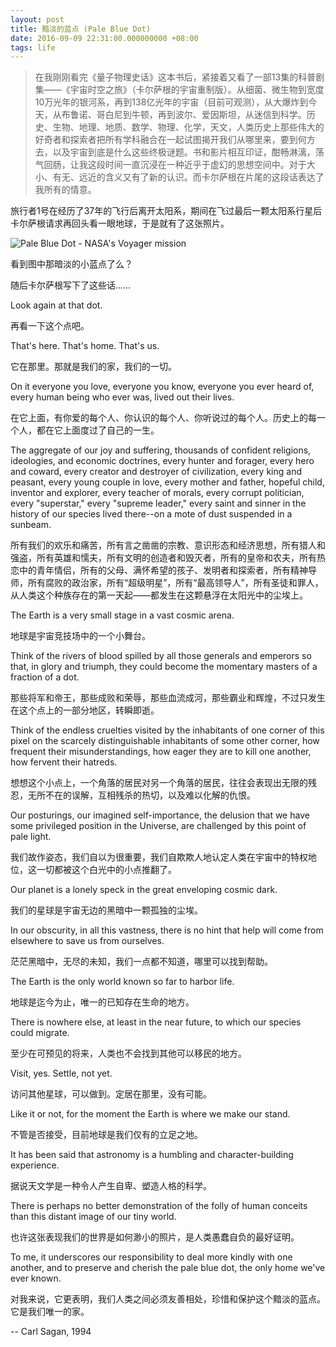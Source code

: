 ```yaml
---
layout: post
title: 黯淡的蓝点 (Pale Blue Dot)
date: 2016-09-09 22:31:00.000000000 +08:00
tags: life
---
```


>    在我刚刚看完《量子物理史话》这本书后，紧接着又看了一部13集的科普剧集——《宇宙时空之旅》（卡尔萨根的宇宙重制版）。从细菌、微生物到宽度10万光年的银河系，再到138亿光年的宇宙（目前可观测），从大爆炸到今天，从布鲁诺、哥白尼到牛顿，再到波尔、爱因斯坦，从迷信到科学。历史、生物、地理、地质、数学、物理、化学，天文，人类历史上那些伟大的好奇者和探索者把所有学科融合在一起试图揭开我们从哪里来，要到何方去，以及宇宙到底是什么这些终极谜题。书和影片相互印证，酣畅淋漓，荡气回肠，让我这段时间一直沉浸在一种近乎于虚幻的思想空间中。对于大小、有无、远近的含义又有了新的认识。而卡尔萨根在片尾的这段话表达了我所有的情意。

旅行者1号在经历了37年的飞行后离开太阳系，期间在飞过最后一颗太阳系行星后卡尔萨根请求再回头看一眼地球，于是就有了这张照片。

![Pale Blue Dot - NASA's Voyager mission](http://www.nasa.gov/sites/default/files/styles/side_image/public/thumbnails/image/pia00452.jpg)


看到图中那暗淡的小蓝点了么？

随后卡尔萨根写下了这些话……


Look again at that dot.

再看一下这个点吧。

That's here. That's home. That's us.

它在那里。那就是我们的家，我们的一切。

On it everyone you love, everyone you know, everyone you ever heard of, every human being who ever was, lived out their lives.

在它上面，有你爱的每个人、你认识的每个人、你听说过的每个人。历史上的每一个人，都在它上面度过了自己的一生。

The aggregate of our joy and suffering, thousands of confident religions, ideologies, and economic doctrines, every hunter and forager, every hero and coward, every creator and destroyer of civilization, every king and peasant, every young couple in love, every mother and father, hopeful child, inventor and explorer, every teacher of morals, every corrupt politician, every "superstar," every "supreme leader," every saint and sinner in the history of our species lived there--on a mote of dust suspended in a sunbeam.

所有我们的欢乐和痛苦，所有言之凿凿的宗教、意识形态和经济思想，所有猎人和强盗，所有英雄和懦夫，所有文明的创造者和毁灭者，所有的皇帝和农夫，所有热恋中的青年情侣，所有的父母、满怀希望的孩子、发明者和探索者，所有精神导师，所有腐败的政治家，所有“超级明星”，所有“最高领导人”，所有圣徒和罪人，从人类这个种族存在的第一天起——都发生在这颗悬浮在太阳光中的尘埃上。

The Earth is a very small stage in a vast cosmic arena.

地球是宇宙竞技场中的一个小舞台。

Think of the rivers of blood spilled by all those generals and emperors so that, in glory and triumph, they could become the momentary masters of a fraction of a dot.

那些将军和帝王，那些成败和荣辱，那些血流成河，那些霸业和辉煌，不过只发生在这个点上的一部分地区，转瞬即逝。

Think of the endless cruelties visited by the inhabitants of one corner of this pixel on the scarcely distinguishable inhabitants of some other corner, how frequent their misunderstandings, how eager they are to kill one another, how fervent their hatreds.

想想这个小点上，一个角落的居民对另一个角落的居民，往往会表现出无限的残忍，无所不在的误解，互相残杀的热切，以及难以化解的仇恨。

Our posturings, our imagined self-importance, the delusion that we have some privileged position in the Universe, are challenged by this point of pale light.

我们故作姿态，我们自以为很重要，我们自欺欺人地认定人类在宇宙中的特权地位，这一切都被这个白光中的小点推翻了。

Our planet is a lonely speck in the great enveloping cosmic dark.

我们的星球是宇宙无边的黑暗中一颗孤独的尘埃。

In our obscurity, in all this vastness, there is no hint that help will come from elsewhere to save us from ourselves.

茫茫黑暗中，无尽的未知，我们一点都不知道，哪里可以找到帮助。

The Earth is the only world known so far to harbor life.

地球是迄今为止，唯一的已知存在生命的地方。

There is nowhere else, at least in the near future, to which our species could migrate.

至少在可预见的将来，人类也不会找到其他可以移民的地方。

Visit, yes. Settle, not yet.

访问其他星球，可以做到。定居在那里，没有可能。

Like it or not, for the moment the Earth is where we make our stand.

不管是否接受，目前地球是我们仅有的立足之地。

It has been said that astronomy is a humbling and character-building experience.

据说天文学是一种令人产生自卑、塑造人格的科学。

There is perhaps no better demonstration of the folly of human conceits than this distant image of our tiny world.

也许这张表现我们的世界是如何渺小的照片，是人类愚蠢自负的最好证明。

To me, it underscores our responsibility to deal more kindly with one another, and to preserve and cherish the pale blue dot, the only home we've ever known.

对我来说，它更表明，我们人类之间必须友善相处，珍惜和保护这个黯淡的蓝点。它是我们唯一的家。



-- Carl Sagan, 1994